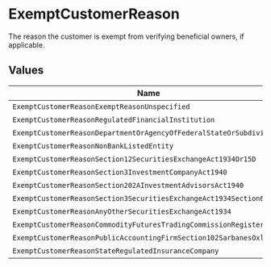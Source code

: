 # ExemptCustomerReason

The reason the customer is exempt from verifying beneficial owners, if applicable.


## Values

| Name                                                                 | Value                                                                |
| -------------------------------------------------------------------- | -------------------------------------------------------------------- |
| `ExemptCustomerReasonExemptReasonUnspecified`                        | EXEMPT_REASON_UNSPECIFIED                                            |
| `ExemptCustomerReasonRegulatedFinancialInstitution`                  | REGULATED_FINANCIAL_INSTITUTION                                      |
| `ExemptCustomerReasonDepartmentOrAgencyOfFederalStateOrSubdivision`  | DEPARTMENT_OR_AGENCY_OF_FEDERAL_STATE_OR_SUBDIVISION                 |
| `ExemptCustomerReasonNonBankListedEntity`                            | NON_BANK_LISTED_ENTITY                                               |
| `ExemptCustomerReasonSection12SecuritiesExchangeAct1934Or15D`        | SECTION_12_SECURITIES_EXCHANGE_ACT_1934_OR_15D                       |
| `ExemptCustomerReasonSection3InvestmentCompanyAct1940`               | SECTION_3_INVESTMENT_COMPANY_ACT_1940                                |
| `ExemptCustomerReasonSection202AInvestmentAdvisorsAct1940`           | SECTION_202A_INVESTMENT_ADVISORS_ACT_1940                            |
| `ExemptCustomerReasonSection3SecuritiesExchangeAct1934Section6Or17A` | SECTION_3_SECURITIES_EXCHANGE_ACT_1934_SECTION_6_OR_17A              |
| `ExemptCustomerReasonAnyOtherSecuritiesExchangeAct1934`              | ANY_OTHER_SECURITIES_EXCHANGE_ACT_1934                               |
| `ExemptCustomerReasonCommodityFuturesTradingCommissionRegistered`    | COMMODITY_FUTURES_TRADING_COMMISSION_REGISTERED                      |
| `ExemptCustomerReasonPublicAccountingFirmSection102SarbanesOxley`    | PUBLIC_ACCOUNTING_FIRM_SECTION_102_SARBANES_OXLEY                    |
| `ExemptCustomerReasonStateRegulatedInsuranceCompany`                 | STATE_REGULATED_INSURANCE_COMPANY                                    |